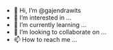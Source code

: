 - 👋 Hi, I’m @gajendrawits
- 👀 I’m interested in ...
- 🌱 I’m currently learning ...
- 💞️ I’m looking to collaborate on ...
- 📫 How to reach me ...

<!---
gajendrawits/gajendrawits is a ✨ special ✨ repository because its `README.md` (this file) appears on your GitHub profile.
You can click the Preview link to take a look at your changes.
--->
